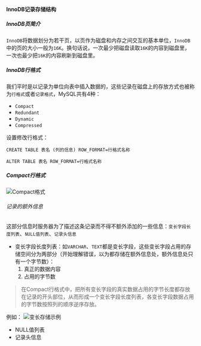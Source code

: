 #### InnoDB记录存储结构

##### InnoDB页简介

`InnoDB`将数据划分为若干页，以页作为磁盘和内存之间交互的基本单位，`InnoDB`中的页的大小一般为`16K`。换句话说，一次最少把磁盘读取`16K`的内容到磁盘里，一次也最少把`16K`的内容刷新到磁盘里。

##### InnoDB行格式

我们平时是以记录为单位向表中插入数据的，这些记录在磁盘上的存放方式也被称为`行格式`或者`记录格式`，MySQL共有4种：
* `Compact`
* `Redundant`
* `Dynamic`
* `Compressed`


设置修改行格式：
```MySQL
CREATE TABLE 表名 (列的信息) ROW_FORMAT=行格式名称

ALTER TABLE 表名 ROW_FORMAT=行格式名称
```

##### Compact行格式

![Compact格式](https://tva3.sinaimg.cn/large/005VwC5mly1gdvemivhgjj30os07vdhp.jpg)

###### 记录的额外信息

这部分信息时服务器为了描述这条记录而不得不额外添加的一些信息：`变长字段长度列表`、`NULL值列表`、`记录头信息`

* 变长字段长度列表：如`VARCHAR`、`TEXT`都是变长字段，这些变长字段占用的存储空间分为两部分（开始理解错误，以为都存储在额外信息处，额外信息处只有一个字节数）：
   1. 真正的数据内容
   2. 占用的字节数

>在Compact行格式中，把所有变长字段的真实数据占用的字节长度都存放在记录的开头部位，从而形成一个变长字段长度列表，各变长字段数据占用的字节数按照列的顺序逆序存放。

例如：
![变长存储示例](https://tvax4.sinaimg.cn/large/005VwC5mly1gf73xpcg62j30p30dl0t3.jpg)


* NULL值列表
* 记录头信息
